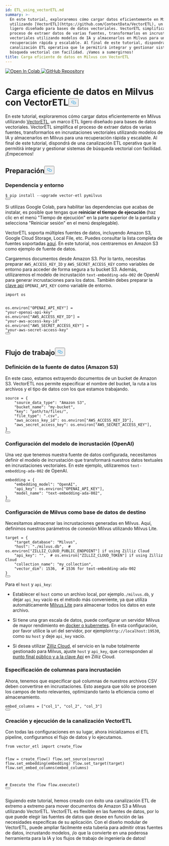 ```yaml
---
id: ETL_using_vectorETL.md
summary: >-
  En este tutorial, exploraremos cómo cargar datos eficientemente en Milvus
  utilizando [VectorETL](https://github.com/ContextData/VectorETL), un marco ETL
  ligero diseñado para bases de datos vectoriales. VectorETL simplifica el
  proceso de extraer datos de varias fuentes, transformarlos en incrustaciones
  vectoriales utilizando modelos de IA y almacenarlos en Milvus para una
  recuperación rápida y escalable. Al final de este tutorial, dispondrá de una
  canalización ETL operativa que le permitirá integrar y gestionar sistemas de
  búsqueda vectorial con facilidad. ¡Vamos a sumergirnos!
title: Carga eficiente de datos en Milvus con VectorETL
---
```

<p><a href="https://colab.research.google.com/github/milvus-io/bootcamp/blob/master/integration/ETL_using_vectorETL.ipynb" target="_parent">
<img translate="no" src="https://colab.research.google.com/assets/colab-badge.svg" alt="Open In Colab"/>
</a>
<a href="https://github.com/milvus-io/bootcamp/blob/master/integration/ETL_using_vectorETL.ipynb" target="_blank">
<img translate="no" src="https://img.shields.io/badge/View%20on%20GitHub-555555?style=flat&logo=github&logoColor=white" alt="GitHub Repository"/>
</a></p>
<h1 id="Efficient-Data-Loading-into-Milvus-with-VectorETL" class="common-anchor-header">Carga eficiente de datos en Milvus con VectorETL<button data-href="#Efficient-Data-Loading-into-Milvus-with-VectorETL" class="anchor-icon" translate="no">
      <svg translate="no"
        aria-hidden="true"
        focusable="false"
        height="20"
        version="1.1"
        viewBox="0 0 16 16"
        width="16"
      >
        <path
          fill="#0092E4"
          fill-rule="evenodd"
          d="M4 9h1v1H4c-1.5 0-3-1.69-3-3.5S2.55 3 4 3h4c1.45 0 3 1.69 3 3.5 0 1.41-.91 2.72-2 3.25V8.59c.58-.45 1-1.27 1-2.09C10 5.22 8.98 4 8 4H4c-.98 0-2 1.22-2 2.5S3 9 4 9zm9-3h-1v1h1c1 0 2 1.22 2 2.5S13.98 12 13 12H9c-.98 0-2-1.22-2-2.5 0-.83.42-1.64 1-2.09V6.25c-1.09.53-2 1.84-2 3.25C6 11.31 7.55 13 9 13h4c1.45 0 3-1.69 3-3.5S14.5 6 13 6z"
        ></path>
      </svg>
    </button></h1><p>En este tutorial, exploraremos cómo cargar datos eficientemente en Milvus utilizando <a href="https://github.com/ContextData/VectorETL">VectorETL</a>, un marco ETL ligero diseñado para bases de datos vectoriales. VectorETL simplifica el proceso de extraer datos de varias fuentes, transformarlos en incrustaciones vectoriales utilizando modelos de IA y almacenarlos en Milvus para una recuperación rápida y escalable. Al final de este tutorial, dispondrá de una canalización ETL operativa que le permitirá integrar y gestionar sistemas de búsqueda vectorial con facilidad. ¡Empecemos!</p>
<h2 id="Preparation" class="common-anchor-header">Preparación<button data-href="#Preparation" class="anchor-icon" translate="no">
      <svg translate="no"
        aria-hidden="true"
        focusable="false"
        height="20"
        version="1.1"
        viewBox="0 0 16 16"
        width="16"
      >
        <path
          fill="#0092E4"
          fill-rule="evenodd"
          d="M4 9h1v1H4c-1.5 0-3-1.69-3-3.5S2.55 3 4 3h4c1.45 0 3 1.69 3 3.5 0 1.41-.91 2.72-2 3.25V8.59c.58-.45 1-1.27 1-2.09C10 5.22 8.98 4 8 4H4c-.98 0-2 1.22-2 2.5S3 9 4 9zm9-3h-1v1h1c1 0 2 1.22 2 2.5S13.98 12 13 12H9c-.98 0-2-1.22-2-2.5 0-.83.42-1.64 1-2.09V6.25c-1.09.53-2 1.84-2 3.25C6 11.31 7.55 13 9 13h4c1.45 0 3-1.69 3-3.5S14.5 6 13 6z"
        ></path>
      </svg>
    </button></h2><h3 id="Dependency-and-Environment" class="common-anchor-header">Dependencia y entorno</h3><pre><code translate="no" class="language-shell"><span class="hljs-meta prompt_">$ </span><span class="language-bash">pip install --upgrade vector-etl pymilvus</span>
<button class="copy-code-btn"></button></code></pre>
<div class="alert note">
<p>Si utilizas Google Colab, para habilitar las dependencias que acabas de instalar, es posible que tengas que <strong>reiniciar el tiempo de ejecución</strong> (haz clic en el menú "Tiempo de ejecución" en la parte superior de la pantalla y selecciona "Reiniciar sesión" en el menú desplegable).</p>
</div>
<p>VectorETL soporta múltiples fuentes de datos, incluyendo Amazon S3, Google Cloud Storage, Local File, etc. Puedes consultar la lista completa de fuentes soportadas <a href="https://github.com/ContextData/VectorETL?tab=readme-ov-file#source-configuration">aquí</a>. En este tutorial, nos centraremos en Amazon S3 como ejemplo de fuente de datos.</p>
<p>Cargaremos documentos desde Amazon S3. Por lo tanto, necesitas preparar <code translate="no">AWS_ACCESS_KEY_ID</code> y <code translate="no">AWS_SECRET_ACCESS_KEY</code> como variables de entorno para acceder de forma segura a tu bucket S3. Además, utilizaremos el modelo de incrustación <code translate="no">text-embedding-ada-002</code> de OpenAI para generar incrustaciones para los datos. También debes preparar la <a href="https://platform.openai.com/docs/quickstart">clave api</a> <code translate="no">OPENAI_API_KEY</code> como variable de entorno.</p>
<pre><code translate="no" class="language-python"><span class="hljs-keyword">import</span> os

os.environ[<span class="hljs-string">&quot;OPENAI_API_KEY&quot;</span>] = <span class="hljs-string">&quot;your-openai-api-key&quot;</span>
os.environ[<span class="hljs-string">&quot;AWS_ACCESS_KEY_ID&quot;</span>] = <span class="hljs-string">&quot;your-aws-access-key-id&quot;</span>
os.environ[<span class="hljs-string">&quot;AWS_SECRET_ACCESS_KEY&quot;</span>] = <span class="hljs-string">&quot;your-aws-secret-access-key&quot;</span>
<button class="copy-code-btn"></button></code></pre>
<h2 id="Workflow" class="common-anchor-header">Flujo de trabajo<button data-href="#Workflow" class="anchor-icon" translate="no">
      <svg translate="no"
        aria-hidden="true"
        focusable="false"
        height="20"
        version="1.1"
        viewBox="0 0 16 16"
        width="16"
      >
        <path
          fill="#0092E4"
          fill-rule="evenodd"
          d="M4 9h1v1H4c-1.5 0-3-1.69-3-3.5S2.55 3 4 3h4c1.45 0 3 1.69 3 3.5 0 1.41-.91 2.72-2 3.25V8.59c.58-.45 1-1.27 1-2.09C10 5.22 8.98 4 8 4H4c-.98 0-2 1.22-2 2.5S3 9 4 9zm9-3h-1v1h1c1 0 2 1.22 2 2.5S13.98 12 13 12H9c-.98 0-2-1.22-2-2.5 0-.83.42-1.64 1-2.09V6.25c-1.09.53-2 1.84-2 3.25C6 11.31 7.55 13 9 13h4c1.45 0 3-1.69 3-3.5S14.5 6 13 6z"
        ></path>
      </svg>
    </button></h2><h3 id="Defining-the-Data-Source-Amazon-S3" class="common-anchor-header">Definición de la fuente de datos (Amazon S3)</h3><p>En este caso, estamos extrayendo documentos de un bucket de Amazon S3. VectorETL nos permite especificar el nombre del bucket, la ruta a los archivos y el tipo de datos con los que estamos trabajando.</p>
<pre><code translate="no" class="language-python">source = {
    <span class="hljs-string">&quot;source_data_type&quot;</span>: <span class="hljs-string">&quot;Amazon S3&quot;</span>,
    <span class="hljs-string">&quot;bucket_name&quot;</span>: <span class="hljs-string">&quot;my-bucket&quot;</span>,
    <span class="hljs-string">&quot;key&quot;</span>: <span class="hljs-string">&quot;path/to/files/&quot;</span>,
    <span class="hljs-string">&quot;file_type&quot;</span>: <span class="hljs-string">&quot;.csv&quot;</span>,
    <span class="hljs-string">&quot;aws_access_key_id&quot;</span>: os.environ[<span class="hljs-string">&quot;AWS_ACCESS_KEY_ID&quot;</span>],
    <span class="hljs-string">&quot;aws_secret_access_key&quot;</span>: os.environ[<span class="hljs-string">&quot;AWS_SECRET_ACCESS_KEY&quot;</span>],
}
<button class="copy-code-btn"></button></code></pre>
<h3 id="Configuring-the-Embedding-Model-OpenAI" class="common-anchor-header">Configuración del modelo de incrustación (OpenAI)</h3><p>Una vez que tenemos nuestra fuente de datos configurada, necesitamos definir el modelo de incrustación que transformará nuestros datos textuales en incrustaciones vectoriales. En este ejemplo, utilizaremos <code translate="no">text-embedding-ada-002</code> de OpenAI.</p>
<pre><code translate="no" class="language-python">embedding = {
    <span class="hljs-string">&quot;embedding_model&quot;</span>: <span class="hljs-string">&quot;OpenAI&quot;</span>,
    <span class="hljs-string">&quot;api_key&quot;</span>: os.environ[<span class="hljs-string">&quot;OPENAI_API_KEY&quot;</span>],
    <span class="hljs-string">&quot;model_name&quot;</span>: <span class="hljs-string">&quot;text-embedding-ada-002&quot;</span>,
}
<button class="copy-code-btn"></button></code></pre>
<h3 id="Setting-Up-Milvus-as-the-Target-Database" class="common-anchor-header">Configuración de Milvus como base de datos de destino</h3><p>Necesitamos almacenar las incrustaciones generadas en Milvus. Aquí, definimos nuestros parámetros de conexión Milvus utilizando Milvus Lite.</p>
<pre><code translate="no" class="language-python">target = {
    <span class="hljs-string">&quot;target_database&quot;</span>: <span class="hljs-string">&quot;Milvus&quot;</span>,
    <span class="hljs-string">&quot;host&quot;</span>: <span class="hljs-string">&quot;./milvus.db&quot;</span>,  <span class="hljs-comment"># os.environ[&quot;ZILLIZ_CLOUD_PUBLIC_ENDPOINT&quot;] if using Zilliz Cloud</span>
    <span class="hljs-string">&quot;api_key&quot;</span>: <span class="hljs-string">&quot;&quot;</span>,  <span class="hljs-comment"># os.environ[&quot;ZILLIZ_CLOUD_TOKEN&quot;] if using Zilliz Cloud</span>
    <span class="hljs-string">&quot;collection_name&quot;</span>: <span class="hljs-string">&quot;my_collection&quot;</span>,
    <span class="hljs-string">&quot;vector_dim&quot;</span>: <span class="hljs-number">1536</span>,  <span class="hljs-comment"># 1536 for text-embedding-ada-002</span>
}
<button class="copy-code-btn"></button></code></pre>
<div class="alert note">
<p>Para el <code translate="no">host</code> y <code translate="no">api_key</code>:</p>
<ul>
<li><p>Establecer el <code translate="no">host</code> como un archivo local, por ejemplo<code translate="no">./milvus.db</code>, y dejar <code translate="no">api_key</code> vacío es el método más conveniente, ya que utiliza automáticamente <a href="https://milvus.io/docs/milvus_lite.md">Milvus Lite</a> para almacenar todos los datos en este archivo.</p></li>
<li><p>Si tiene una gran escala de datos, puede configurar un servidor Milvus de mayor rendimiento en <a href="https://milvus.io/docs/quickstart.md">docker o kubernetes</a>. En esta configuración, por favor utilice la uri del servidor, por ejemplo<code translate="no">http://localhost:19530</code>, como su <code translate="no">host</code> y deje <code translate="no">api_key</code> vacío.</p></li>
<li><p>Si desea utilizar <a href="https://zilliz.com/cloud">Zilliz Cloud</a>, el servicio en la nube totalmente gestionado para Milvus, ajuste <code translate="no">host</code> y <code translate="no">api_key</code>, que corresponden al <a href="https://docs.zilliz.com/docs/on-zilliz-cloud-console#free-cluster-details">punto final público y a la clave Api</a> en Zilliz Cloud.</p></li>
</ul>
</div>
<h3 id="Specifying-Columns-for-Embedding" class="common-anchor-header">Especificación de columnas para incrustación</h3><p>Ahora, tenemos que especificar qué columnas de nuestros archivos CSV deben convertirse en incrustaciones. Esto asegura que sólo se procesen los campos de texto relevantes, optimizando tanto la eficiencia como el almacenamiento.</p>
<pre><code translate="no" class="language-python">embed_columns = [<span class="hljs-string">&quot;col_1&quot;</span>, <span class="hljs-string">&quot;col_2&quot;</span>, <span class="hljs-string">&quot;col_3&quot;</span>]
<button class="copy-code-btn"></button></code></pre>
<h3 id="Creating-and-Executing-the-VectorETL-Pipeline" class="common-anchor-header">Creación y ejecución de la canalización VectorETL</h3><p>Con todas las configuraciones en su lugar, ahora inicializamos el ETL pipeline, configuramos el flujo de datos y lo ejecutamos.</p>
<pre><code translate="no" class="language-python"><span class="hljs-keyword">from</span> vector_etl <span class="hljs-keyword">import</span> create_flow

flow = create_flow()
flow.set_source(source)
flow.set_embedding(embedding)
flow.set_target(target)
flow.set_embed_columns(embed_columns)

<span class="hljs-comment"># Execute the flow</span>
flow.execute()
<button class="copy-code-btn"></button></code></pre>
<p>Siguiendo este tutorial, hemos creado con éxito una canalización ETL de extremo a extremo para mover documentos de Amazon S3 a Milvus utilizando VectorETL. VectorETL es flexible en las fuentes de datos, por lo que puede elegir las fuentes de datos que desee en función de las necesidades específicas de su aplicación. Con el diseño modular de VectorETL, puede ampliar fácilmente esta tubería para admitir otras fuentes de datos, incrustando modelos, ¡lo que la convierte en una poderosa herramienta para la IA y los flujos de trabajo de ingeniería de datos!</p>
